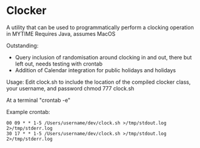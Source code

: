 # Clocker

A utility that can be used to programmatically perform a clocking operation in MYTIME
Requires Java, assumes MacOS

Outstanding:
* Query inclusion of randomisation around clocking in and out, there but left out, needs testing with crontab
* Addition of Calendar integration for public holidays and holidays

Usage:
Edit clock.sh to include the location of the compiled clocker class, your username, and password
chmod 777 clock.sh

At a terminal "crontab -e"

Example crontab:
```
00 09 * * 1-5 /Users/username/dev/clock.sh >/tmp/stdout.log 2>/tmp/stderr.log
30 17 * * 1-5 /Users/username/dev/clock.sh >/tmp/stdout.log 2>/tmp/stderr.log
```
